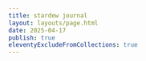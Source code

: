 ```yaml
---
title: stardew journal
layout: layouts/page.html
date: 2025-04-17
publish: true
eleventyExcludeFromCollections: true
---
```


